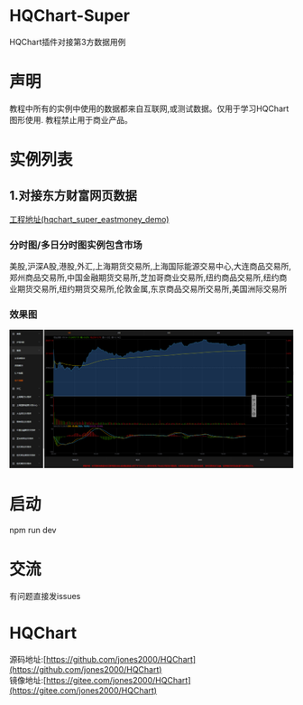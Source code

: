 # HQChart-Super
HQChart插件对接第3方数据用例

# 声明
教程中所有的实例中使用的数据都来自互联网,或测试数据。仅用于学习HQChart图形使用. 教程禁止用于商业产品。

# 实例列表

## 1.对接东方财富网页数据
[工程地址(hqchart_super_eastmoney_demo)](/hqchart_super_eastmoney_demo) <br>
### 分时图/多日分时图实例包含市场
美股,沪深A股,港股,外汇,上海期货交易所,上海国际能源交易中心,大连商品交易所,郑州商品交易所,中国金融期货交易所,芝加哥商业交易所,纽约商品交易所,纽约商业期货交易所,纽约期货交易所,伦敦金属,东京商品交易所交易所,美国洲际交易所
### 效果图
![截图](/pic/hqchart_super_eastmoney_demo_1.png)


# 启动
npm run dev

# 交流
有问题直接发issues

# HQChart
源码地址:[https://github.com/jones2000/HQChart](https://github.com/jones2000/HQChart)<br>
镜像地址:[https://gitee.com/jones2000/HQChart](https://gitee.com/jones2000/HQChart)<br>
